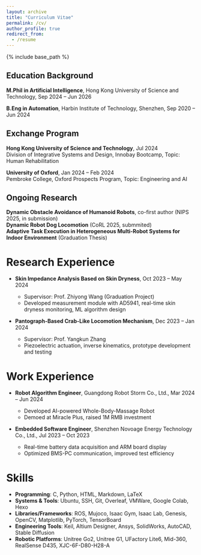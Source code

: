 ```yaml
---
layout: archive
title: "Curriculum Vitae"
permalink: /cv/
author_profile: true
redirect_from:
  - /resume
---
```


{% include base_path %}

## Education Background

**M.Phil in Artificial Intelligence**, Hong Kong University of Science and Technology, Sep 2024 – Jun 2026 

**B.Eng in Automation**, Harbin Institute of Technology, Shenzhen, Sep 2020 – Jun 2024  


## Exchange Program

**Hong Kong University of Science and Technology**, Jul 2024  
Division of Integrative Systems and Design, Innobay Bootcamp, Topic: Human Rehabilitation  

**University of Oxford**, Jan 2024 – Feb 2024  
Pembroke College, Oxford Prospects Program, Topic: Engineering and AI


## Ongoing Research

**Dynamic Obstacle Avoidance of Humanoid Robots**, co-first author (NIPS 2025, in submission)  
**Dynamic Robot Dog Locomotion** (CoRL 2025, submmited)  
**Adaptive Task Execution in Heterogeneous Multi-Robot Systems for Indoor Environment**  (Graduation Thesis)  

Research Experience
======
* **Skin Impedance Analysis Based on Skin Dryness**, Oct 2023 – May 2024  
  * Supervisor: Prof. Zhiyong Wang (Graduation Project)  
  * Developed measurement module with AD5941, real-time skin dryness monitoring, ML algorithm design

* **Pantograph-Based Crab-Like Locomotion Mechanism**, Dec 2023 – Jan 2024  
  * Supervisor: Prof. Yangkun Zhang  
  * Piezoelectric actuation, inverse kinematics, prototype development and testing

Work Experience
======
* **Robot Algorithm Engineer**, Guangdong Robot Storm Co., Ltd., Mar 2024 – Jun 2024  
  * Developed AI-powered Whole-Body-Massage Robot  
  * Demoed at Miracle Plus, raised 1M RMB investment

* **Embedded Software Engineer**, Shenzhen Novoage Energy Technology Co., Ltd., Jul 2023 – Oct 2023  
  * Real-time battery data acquisition and ARM board display  
  * Optimized BMS-PC communication, improved test efficiency

Skills
======
* **Programming**: C, Python, HTML, Markdown, LaTeX  
* **Systems & Tools**: Ubuntu, SSH, Git, Overleaf, VMWare, Google Colab, Hexo  
* **Libraries/Frameworks**: ROS, Mujoco, Isaac Gym, Isaac Lab, Genesis, OpenCV, Matplotlib, PyTorch, TensorBoard  
* **Engineering Tools**: Keil, Altium Designer, Ansys, SolidWorks, AutoCAD, Stable Diffusion  
* **Robotic Platforms**: Unitree Go2, Unitree G1, UFactory Lite6, Mid-360, RealSense D435, XJC-6F-D80-H28-A



